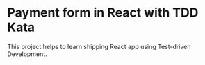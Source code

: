 # Payment form in React with TDD Kata

This project helps to learn shipping React app using Test-driven Development.
